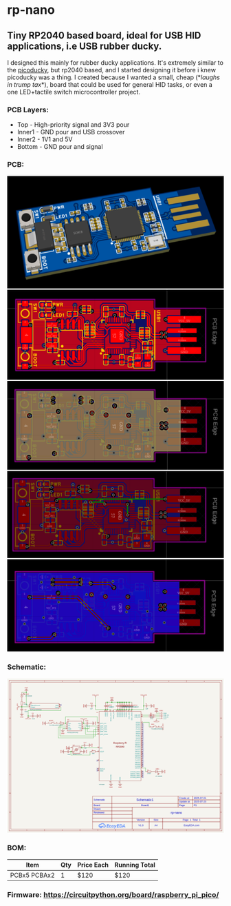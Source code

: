 # rp-nano
## Tiny RP2040 based board, ideal for USB HID applications, i.e USB rubber ducky.

I designed this mainly for rubber ducky applications. It's extremely similar to the [picoducky](https://github.com/Outdatedcandy92/PicoDucky), but rp2040 based, and I started designing it before i knew picoducky was a thing. I created because I wanted a small, cheap (\**laughs in trump tax*\*), board that could be used for general HID tasks, or even a one LED+tactile switch microcontroller project.

### PCB Layers:
- Top - High-priority signal and 3V3 pour
- Inner1 - GND pour and USB crossover
- Inner2 - 1V1 and 5V
- Bottom - GND pour and signal

### PCB:
![](images/3d1.png)
![](images/top.png)
![](images/inner1.png)
![](images/inner2.png)
![](images/bottom.png)
### Schematic:
![](images/sch2.png)
### BOM:

| Item     | Qty | Price Each | Running Total |
|-         |-    |-           |-              |
| PCBx5 PCBAx2 | 1   | $120       | $120        |
### Firmware: https://circuitpython.org/board/raspberry_pi_pico/
